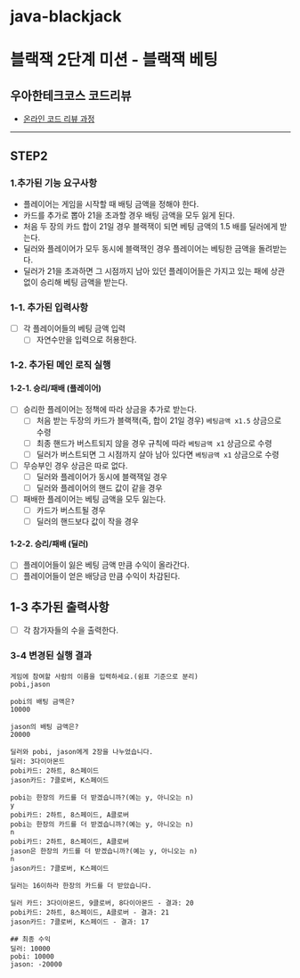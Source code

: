 # java-blackjack

# 블랙잭 2단계 미션 - 블랙잭 베팅


## 우아한테크코스 코드리뷰

- [온라인 코드 리뷰 과정](https://github.com/woowacourse/woowacourse-docs/blob/master/maincourse/README.md)

--- 
## STEP2

### 1.추가된 기능 요구사항
+ 플레이어는 게임을 시작할 때 배팅 금액을 정해야 한다.
+ 카드를 추가로 뽑아 21을 초과할 경우 배팅 금액을 모두 잃게 된다.
+ 처음 두 장의 카드 합이 21일 경우 블랙잭이 되면 베팅 금액의 1.5 배를 딜러에게 받는다. 
+ 딜러와 플레이어가 모두 동시에 블랙잭인 경우 플레이어는 베팅한 금액을 돌려받는다.
+ 딜러가 21을 초과하면 그 시점까지 남아 있던 플레이어들은 가지고 있는 패에 상관 없이 승리해 베팅 금액을 받는다.


### 1-1. 추가된 입력사항 
- [ ] 각 플레이어들의 베팅 금액 입력
    - [ ] 자연수만을 입력으로 허용한다.

### 1-2. 추가된 메인 로직 실행

#### 1-2-1. 승리/패배 (플레이어)
- [ ] 승리한 플레이어는 정책에 따라 상금을 추가로 받는다.
    - [ ] 처음 받는 두장의 카드가 블랙잭(즉, 합이 21일 경우) `베팅금액 x1.5` 상금으로 수령
    - [ ] 최종 핸드가 버스트되지 않을 경우 규칙에 따라  `베팅금액 x1` 상금으로 수령
    - [ ] 딜러가 버스트되면 그 시점까지 살아 남아 있다면 `베팅금액 x1` 상금으로 수령 

- [ ] 무승부인 경우 상금은 따로 없다.
    - [ ] 딜러와 플레이어가 동시에 블랙잭일 경우
    - [ ] 딜러와 플레이어의 핸드 값이 같을 경우

- [ ] 패배한 플레이어는 베팅 금액을 모두 잃는다.
    - [ ] 카드가 버스트될 경우
    - [ ] 딜러의 핸드보다 값이 작을 경우

#### 1-2-2. 승리/패배 (딜러)
- [ ] 플레이어들이 잃은 베팅 금액 만큼 수익이 올라간다.
- [ ] 플레이어들이 얻은 배당금 만큼 수익이 차감된다.

## 1-3 추가된 출력사항
- [ ] 각 참가자들의 수을 출력한다.

### 3-4 변경된 실행 결과
```
게임에 참여할 사람의 이름을 입력하세요.(쉼표 기준으로 분리)
pobi,jason

pobi의 배팅 금액은?
10000

jason의 배팅 금액은?
20000

딜러와 pobi, jason에게 2장을 나누었습니다.
딜러: 3다이아몬드
pobi카드: 2하트, 8스페이드
jason카드: 7클로버, K스페이드

pobi는 한장의 카드를 더 받겠습니까?(예는 y, 아니오는 n)
y
pobi카드: 2하트, 8스페이드, A클로버
pobi는 한장의 카드를 더 받겠습니까?(예는 y, 아니오는 n)
n
pobi카드: 2하트, 8스페이드, A클로버
jason은 한장의 카드를 더 받겠습니까?(예는 y, 아니오는 n)
n
jason카드: 7클로버, K스페이드

딜러는 16이하라 한장의 카드를 더 받았습니다.

딜러 카드: 3다이아몬드, 9클로버, 8다이아몬드 - 결과: 20
pobi카드: 2하트, 8스페이드, A클로버 - 결과: 21
jason카드: 7클로버, K스페이드 - 결과: 17

## 최종 수익
딜러: 10000
pobi: 10000 
jason: -20000
```
